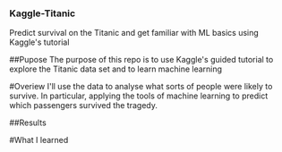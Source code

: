 ### Kaggle-Titanic
Predict survival on the Titanic and get familiar with ML basics using Kaggle's tutorial


##Pupose 
The purpose of this repo is to use Kaggle's guided tutorial to explore the Titanic data set and to learn machine learning

#Overiew
I'll use the data to analyse what sorts of people were likely to survive. In particular, applying the tools of machine learning to predict which passengers survived the tragedy.

##Results

#What I learned
<to be added>